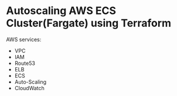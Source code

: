 # Autoscaling AWS ECS Cluster(Fargate) using Terraform

AWS services:
- VPC
- IAM
- Route53
- ELB
- ECS
- Auto-Scaling
- CloudWatch